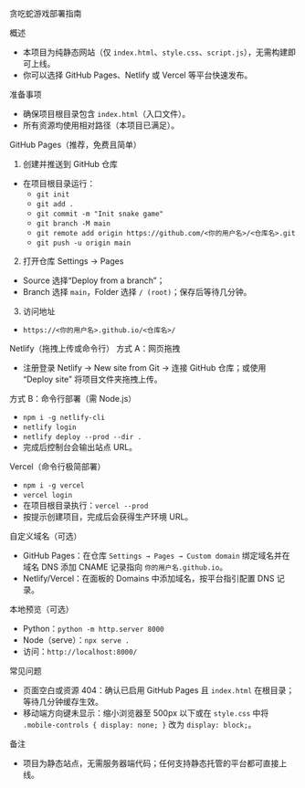 贪吃蛇游戏部署指南

概述
- 本项目为纯静态网站（仅 `index.html`、`style.css`、`script.js`），无需构建即可上线。
- 你可以选择 GitHub Pages、Netlify 或 Vercel 等平台快速发布。

准备事项
- 确保项目根目录包含 `index.html`（入口文件）。
- 所有资源均使用相对路径（本项目已满足）。

GitHub Pages（推荐，免费且简单）
1) 创建并推送到 GitHub 仓库
- 在项目根目录运行：
  - `git init`
  - `git add .`
  - `git commit -m "Init snake game"`
  - `git branch -M main`
  - `git remote add origin https://github.com/<你的用户名>/<仓库名>.git`
  - `git push -u origin main`

2) 打开仓库 Settings → Pages
- Source 选择“Deploy from a branch”；
- Branch 选择 `main`，Folder 选择 `/ (root)`；保存后等待几分钟。

3) 访问地址
- `https://<你的用户名>.github.io/<仓库名>/`

Netlify（拖拽上传或命令行）
方式 A：网页拖拽
- 注册登录 Netlify → New site from Git → 连接 GitHub 仓库；或使用 “Deploy site” 将项目文件夹拖拽上传。

方式 B：命令行部署（需 Node.js）
- `npm i -g netlify-cli`
- `netlify login`
- `netlify deploy --prod --dir .`
- 完成后控制台会输出站点 URL。

Vercel（命令行极简部署）
- `npm i -g vercel`
- `vercel login`
- 在项目根目录执行：`vercel --prod`
- 按提示创建项目，完成后会获得生产环境 URL。

自定义域名（可选）
- GitHub Pages：在仓库 `Settings → Pages → Custom domain` 绑定域名并在域名 DNS 添加 CNAME 记录指向 `你的用户名.github.io`。
- Netlify/Vercel：在面板的 Domains 中添加域名，按平台指引配置 DNS 记录。

本地预览（可选）
- Python：`python -m http.server 8000`
- Node（serve）：`npx serve .`
- 访问：`http://localhost:8000/`

常见问题
- 页面空白或资源 404：确认已启用 GitHub Pages 且 `index.html` 在根目录；等待几分钟缓存生效。
- 移动端方向键未显示：缩小浏览器至 500px 以下或在 `style.css` 中将 `.mobile-controls { display: none; }` 改为 `display: block;`。

备注
- 项目为静态站点，无需服务器端代码；任何支持静态托管的平台都可直接上线。